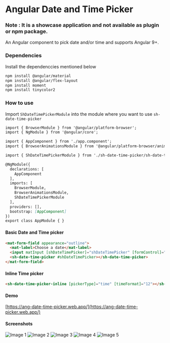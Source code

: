# Angular Date and Time Picker
### Note : It is a showcase application and not available as plugin or npm package.
An Angular component to pick date and/or time and supports Angular 9+.

### Dependencies
Install the dependenccies mentioned below
```markdown
npm install @angular/material
npm install @angular/flex-layout
npm install moment
npm install tinycolor2
```

### How to use
Import `ShDateTimePickerModule` into the module where you want to use `sh-date-time-picker`
```markdown
import { BrowserModule } from '@angular/platform-browser';
import { NgModule } from '@angular/core';

import { AppComponent } from './app.component';
import { BrowserAnimationsModule } from '@angular/platform-browser/animations';

import { ShDateTimePickerModule } from './sh-date-time-picker/sh-date-time-picker.module';

@NgModule({
  declarations: [
    AppComponent
  ],
  imports: [
    BrowserModule,
    BrowserAnimationsModule,
    ShDateTimePickerModule
  ],
  providers: [],
  bootstrap: [AppComponent]
})
export class AppModule { }
```
#### Basic Date and Time picker
```markdown
<mat-form-field appearance="outline">
  <mat-label>Choose a date</mat-label>
  <input matInput [shDateTimePicker]="shDateTimePicker" [formControl]="dateTimeControl" autocomplete="off">
  <sh-date-time-picker #shDateTimePicker></sh-date-time-picker>
</mat-form-field>
```
#### Inline Time picker
```markdown
<sh-date-time-picker-inline [pickerType]="time" [timeFormat]="12"></sh-date-time-picker-inline>
```

#### Demo
[https://ang-date-time-picker.web.app/](https://ang-date-time-picker.web.app/)

#### Screenshots
![Image 1](https://firebasestorage.googleapis.com/v0/b/ang-date-time-picker.appspot.com/o/img1.png?alt=media&token=529e54c2-f8b0-4b6e-8e58-aef43e97606c)
![Image 2](https://firebasestorage.googleapis.com/v0/b/ang-date-time-picker.appspot.com/o/img2.png?alt=media&token=539998c2-5744-4e4e-afde-b1039b245b10)
![Image 3](https://firebasestorage.googleapis.com/v0/b/ang-date-time-picker.appspot.com/o/img5.png?alt=media&token=d661c0c6-e165-42d9-b74b-69b744af6a66)
![Image 4](https://firebasestorage.googleapis.com/v0/b/ang-date-time-picker.appspot.com/o/img3.png?alt=media&token=04fa40dc-59a6-4825-8494-83bc6984705b)
![Image 5](https://firebasestorage.googleapis.com/v0/b/ang-date-time-picker.appspot.com/o/img4.png?alt=media&token=71c687db-136c-42c5-907d-256858ff6880)

